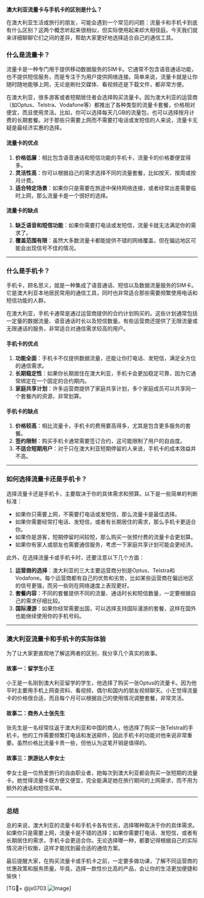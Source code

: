 **澳大利亚流量卡与手机卡的区别是什么？**

在澳大利亚生活或旅行的朋友，可能会遇到一个常见的问题：流量卡和手机卡到底有什么区别？这两个概念听起来很相似，但实际使用起来却大相径庭。今天我们就来详细聊聊它们之间的差异，帮助大家更好地选择适合自己的通信工具。

### **什么是流量卡？**
流量卡是一种专门用于提供移动数据服务的SIM卡。它通常不包含语音通话功能，也不提供短信服务，而是专注于为用户提供网络连接。简单来说，流量卡就是让你随时随地能够上网，无论是刷社交媒体、看视频还是下载文件，都非常方便。

在澳大利亚，很多游客或者短期居住者会选择购买流量卡。因为澳大利亚的运营商（如Optus、Telstra、Vodafone等）都推出了各种类型的流量卡套餐，价格相对便宜，而且使用灵活。比如，你可以选择每天几GB的流量包，也可以选择按月计费的长期套餐。对于那些只需要上网而不需要打电话或发短信的人来说，流量卡无疑是最经济实惠的选择。

#### **流量卡的优点**
1. **价格低廉**：相比包含语音通话和短信功能的手机卡，流量卡的价格要便宜得多。
2. **灵活性高**：你可以根据自己的需求选择不同的流量套餐，比如按天、按周或按月计费。
3. **适合特定场景**：如果你只是需要在旅途中保持网络连接，或者经常出差需要临时上网，那么流量卡是一个很好的选择。

#### **流量卡的缺点**
1. **缺乏语音和短信功能**：如果你需要打电话或发短信，流量卡就无法满足你的需求了。
2. **覆盖范围有限**：虽然大多数流量卡都能提供不错的网络覆盖，但在偏远地区可能会出现信号不佳的情况。

---

### **什么是手机卡？**
手机卡，顾名思义，就是一种集成了语音通话、短信以及数据流量服务的SIM卡。它是澳大利亚本地居民常用的通信工具，同时也非常适合那些需要频繁使用电话和短信功能的人群。

在澳大利亚，手机卡通常是通过运营商提供的合约计划购买的。这些计划通常包括一定量的数据流量、语音通话时长以及短信数量。有些运营商还提供了无限流量或无限通话的服务，非常适合对通信需求较高的用户。

#### **手机卡的优点**
1. **功能全面**：手机卡不仅提供数据流量，还能让你打电话、发短信，满足全方位的通信需求。
2. **长期稳定性**：如果你长期居住在澳大利亚，手机卡会更加稳定可靠，因为它通常绑定在一个固定的合约期内。
3. **家庭共享计划**：许多运营商提供了家庭共享计划，多个家庭成员可以共享同一个套餐内的资源，非常划算。

#### **手机卡的缺点**
1. **价格较高**：相比流量卡，手机卡的费用要高得多，尤其是包含更多服务的套餐。
2. **签约限制**：购买手机卡通常需要签订合约，这可能限制了用户的自由度。
3. **不适合短期用户**：对于只在澳大利亚短期停留的人来说，手机卡的成本效益并不高。

---

### **如何选择流量卡还是手机卡？**
选择流量卡还是手机卡，主要取决于你的具体需求和预算。以下是一些简单的判断标准：

- 如果你只需要上网，不需要打电话或发短信，那么流量卡是最佳选择。
- 如果你需要经常打电话、发短信，或者有长期居住的需求，那么手机卡更适合你。
- 如果你是游客，短期停留时间较短，那么购买一张预付费的流量卡会更划算。
- 如果你有家人或朋友也需要通信服务，考虑一下家庭共享计划可能会更经济。

此外，在选择流量卡或手机卡时，还要注意以下几个方面：
1. **运营商的选择**：澳大利亚的三大主要运营商分别是Optus、Telstra和Vodafone。每个运营商都有自己的优势和劣势，比如某些运营商在偏远地区的信号更强，而另一些则在网络速度上表现更好。
2. **套餐内容**：不同的套餐提供不同的流量、通话时长和短信数量，一定要根据自己的需求仔细比较。
3. **国际漫游**：如果你经常需要出国，可以选择支持国际漫游的套餐，这样在国外也能继续使用你的手机号码。

---

### **澳大利亚流量卡和手机卡的实际体验**
为了让大家更直观地了解这两者的区别，我分享几个真实的故事。

#### **故事一：留学生小王**
小王是一名刚到澳大利亚留学的学生，他选择了购买一张Optus的流量卡。因为他平时主要用手机上网查资料、看视频，偶尔和国内的朋友视频聊天。小王觉得流量卡的价格很合适，而且每个月可以根据自己的使用情况调整套餐，非常灵活。

#### **故事二：商务人士张先生**
张先生是一名经常往返于澳大利亚和中国的商人，他选择了购买一张Telstra的手机卡。他的工作需要频繁打电话和发送邮件，因此手机卡的功能对他来说非常重要。虽然价格比流量卡贵一些，但他认为这笔开销是值得的。

#### **故事三：旅游达人李女士**
李女士是一位热爱旅行的自由职业者，她每次到澳大利亚都会购买一张短期的流量卡。她觉得流量卡既方便又便宜，完全能满足她在旅行期间的上网需求，而不用为额外的通话和短信买单。

---

### **总结**
总的来说，澳大利亚的流量卡和手机卡各有优劣，选择哪种取决于你的具体需求。如果你只是需要上网，流量卡是不错的选择；如果你需要打电话、发短信，或者有长期居住的需求，手机卡会更适合你。无论选择哪一种，都要记得根据自己的实际情况进行权衡，这样才能找到最合适的通信方案。

最后提醒大家，在购买流量卡或手机卡之前，一定要多做功课，了解不同运营商的优惠政策和服务质量。毕竟，选择一款性价比高的产品，会让你的生活更加便捷和愉快！

[TG💪+ @jx0703 ![Image](https://github.com/user-attachments/assets/dbca1d08-cadb-493c-b0ec-ad6f7a83f270)]